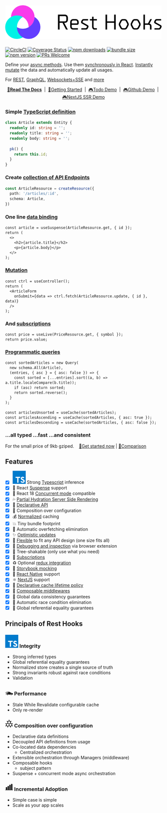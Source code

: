 # [![🛌🎣 Rest hooks](./rest_hooks_logo_and_text.svg?sanitize=true)](https://resthooks.io)

[![CircleCI](https://circleci.com/gh/data-client/rest-hooks/tree/master.svg?style=shield)](https://circleci.com/gh/data-client/rest-hooks)
[![Coverage Status](https://img.shields.io/codecov/c/gh/data-client/rest-hooks/master.svg?style=flat-square)](https://app.codecov.io/gh/data-client/rest-hooks?branch=master)
[![npm downloads](https://img.shields.io/npm/dm/@rest-hooks/react.svg?style=flat-square)](https://www.npmjs.com/package/@rest-hooks/react)
[![bundle size](https://img.shields.io/bundlephobia/minzip/@rest-hooks/react?style=flat-square)](https://bundlephobia.com/result?p=@rest-hooks/react)
[![npm version](https://img.shields.io/npm/v/@rest-hooks/react.svg?style=flat-square)](https://www.npmjs.com/package/@rest-hooks/react)
[![PRs Welcome](https://img.shields.io/badge/PRs-welcome-brightgreen.svg?style=flat-square)](http://makeapullrequest.com)

Define your [async methods](https://resthooks.io/docs/getting-started/endpoint ). Use them [synchronously in React](https://resthooks.io/docs/getting-started/data-dependency). [Instantly mutate](https://resthooks.io/docs/getting-started/mutations) the data and automatically update all usages.

For [REST](https://resthooks.io/rest), [GraphQL](https://resthooks.io/graphql), [Websockets+SSE](https://resthooks.io/docs/api/Manager#middleware-data-stream) and [more](https://resthooks.io/docs/guides/img-media)

<div align="center">

**[📖Read The Docs](https://resthooks.io/docs)** &nbsp;|&nbsp; [🏁Getting Started](https://resthooks.io/docs/getting-started/installation) &nbsp;|&nbsp;
[🎮Todo Demo](https://stackblitz.com/github/data-client/rest-hooks/tree/master/examples/todo-app?file=src%2Fpages%2FHome%2FTodoList.tsx) &nbsp;|&nbsp;
[🎮Github Demo](https://stackblitz.com/github/data-client/rest-hooks/tree/master/examples/github-app?file=src%2Fpages%2FIssueList.tsx) &nbsp;|&nbsp;
[🎮NextJS SSR Demo](https://stackblitz.com/github/data-client/rest-hooks/tree/master/examples/nextjs?file=pages%2FAssetPrice.tsx)

</div>

### Simple [TypeScript definition](https://resthooks.io/rest/api/Entity)

```typescript
class Article extends Entity {
  readonly id: string = '';
  readonly title: string = '';
  readonly body: string = '';

  pk() {
    return this.id;
  }
}
```

### Create [collection of API Endpoints](https://resthooks.io/rest/api/createResource)

```typescript
const ArticleResource = createResource({
  path: '/articles/:id',
  schema: Article,
})
```

### One line [data binding](https://resthooks.io/docs/getting-started/data-dependency)

```tsx
const article = useSuspense(ArticleResource.get, { id });
return (
  <>
    <h2>{article.title}</h2>
    <p>{article.body}</p>
  </>
);
```

### [Mutation](https://resthooks.io/docs/getting-started/mutations)

```tsx
const ctrl = useController();
return (
  <ArticleForm
    onSubmit={data => ctrl.fetch(ArticleResource.update, { id }, data)}
  />
);
```

### And [subscriptions](https://resthooks.io/docs/api/useLive)

```tsx
const price = useLive(PriceResource.get, { symbol });
return price.value;
```

### [Programmatic queries](https://resthooks.io/rest/api/Query)

```tsx
const sortedArticles = new Query(
  new schema.All(Article),
  (entries, { asc } = { asc: false }) => {
    const sorted = [...entries].sort((a, b) => a.title.localeCompare(b.title));
    if (asc) return sorted;
    return sorted.reverse();
  }
);

const articlesUnsorted = useCache(sortedArticles);
const articlesAscending = useCache(sortedArticles, { asc: true });
const articlesDescending = useCache(sortedArticles, { asc: false });
```

### ...all typed ...fast ...and consistent

For the small price of 9kb gziped. &nbsp;&nbsp; [🏁Get started now](https://resthooks.io/docs/getting-started/installation) | [🥊Comparison](https://resthooks.io/docs/getting-started/comparison)

## Features

- [x] ![TS](./packages/rest-hooks/typescript.svg?sanitize=true) Strong [Typescript](https://www.typescriptlang.org/) inference
- [x] 🛌 React [Suspense](https://resthooks.io/docs/getting-started/data-dependency#boundaries) support
- [x] 🧵 React 18 [Concurrent mode](https://resthooks.io/docs/guides/render-as-you-fetch) compatible
- [x] 💦 [Partial Hydration Server Side Rendering](https://resthooks.io/docs/guides/ssr)
- [x] 🎣 [Declarative API](https://resthooks.io/docs/getting-started/data-dependency)
- [x] 📝 Composition over configuration
- [x] 💰 [Normalized](https://resthooks.io/docs/concepts/normalization) caching
- [x] 💥 Tiny bundle footprint
- [x] 🛑 Automatic overfetching elimination
- [x] ✨ [Optimistic updates](https://resthooks.io/rest/guides/optimistic-updates)
- [x] 🧘 [Flexible](https://resthooks.io/docs/getting-started/endpoint) to fit any API design (one size fits all)
- [x] 🔧 [Debugging and inspection](https://resthooks.io/docs/guides/debugging) via browser extension
- [x] 🌳 Tree-shakable (only use what you need)
- [x] 🔁 [Subscriptions](https://resthooks.io/docs/api/useSubscription)
- [x] ♻️ Optional [redux integration](https://resthooks.io/docs/guides/redux)
- [x] 📙 [Storybook mocking](https://resthooks.io/docs/guides/storybook)
- [x] 📱 [React Native](https://facebook.github.io/react-native/) support
- [x] ⚛️ [NextJS](https://resthooks.io/docs/guides/ssr#nextjs) support
- [x] 🚯 [Declarative cache lifetime policy](https://resthooks.io/docs/concepts/expiry-policy)
- [x] 🧅 [Composable middlewares](https://resthooks.io/docs/api/Manager)
- [x] 💽 Global data consistency guarantees
- [x] 🏇 Automatic race condition elimination
- [x] 👯 Global referential equality guarantees

## Principals of Rest Hooks

### ![TS](./packages/rest-hooks/typescript.svg?sanitize=true) Integrity

- Strong inferred types
- Global referential equality guarantees
- Normalized store creates a single source of truth
- Strong invariants robust against race conditions
- Validation

### <svg height="25px" width="25px" xmlns="http://www.w3.org/2000/svg" xmlns:xlink="http://www.w3.org/1999/xlink" version="1.1" x="0px" y="0px" viewBox="0 0 30 22.5" xml:space="preserve"><g transform="translate(-270 -140)"><g xmlns="http://www.w3.org/2000/svg" xmlns:xlink="http://www.w3.org/1999/xlink"><path fill="currentColor" d="M279,161c-0.736,0-1.375,0.405-1.722,1c-0.172,0.295-0.278,0.635-0.278,1c0,1.102,0.897,2,2,2c1.103,0,2-0.898,2-2    c0-0.365-0.105-0.705-0.278-1C280.375,161.405,279.737,161,279,161z"/><path fill="currentColor" d="M293,161c-0.736,0-1.375,0.405-1.722,1c-0.172,0.295-0.278,0.635-0.278,1c0,1.102,0.897,2,2,2c1.103,0,2-0.898,2-2    c0-0.365-0.105-0.705-0.278-1C294.375,161.405,293.737,161,293,161z"/><path fill="currentColor" d="M299,159v-1l-6-1.715L286,152h-11v1h6v1h-11v1h12v1h-10v1h5v1h-2v1h-4v1h5v1h-1v1h-3v1h4c0-0.352,0.072-0.686,0.184-1    c0.414-1.162,1.512-2,2.816-2c1.305,0,2.402,0.838,2.816,2c0.111,0.314,0.184,0.648,0.184,1h8c0-0.352,0.072-0.686,0.184-1    c0.414-1.162,1.512-2,2.816-2c1.305,0,2.402,0.838,2.816,2c0.111,0.314,0.184,0.648,0.184,1h3v-1h1v-3H299z"/></g></g></svg> Performance

- Stale While Revalidate configurable cache
- Only re-render

### <svg height="25px" viewBox="-10 0 512 512" width="25px" xmlns="http://www.w3.org/2000/svg"><path  fill="currentColor" d="m483 395.171875-38.734375-22.375v-79.640625l38.734375-22.375c9.566406-5.523438 12.839844-17.757812 7.316406-27.320312-5.527344-9.566407-17.757812-12.84375-27.324218-7.316407l-38.769532 22.394531-68.839844-39.746093v-79.542969l38.832032-22.421875c9.566406-5.519531 12.84375-17.753906 7.320312-27.316406-5.523437-9.566407-17.753906-12.847657-27.320312-7.320313l-38.832032 22.417969-68.882812-39.765625v-44.84375c0-11.046875-8.953125-20-20-20s-20 8.953125-20 20v44.84375l-68.882812 39.769531-38.835938-22.421875c-9.5625-5.523437-21.796875-2.246094-27.316406 7.320313-5.523438 9.566406-2.246094 21.796875 7.316406 27.320312l38.835938 22.421875v79.542969l-68.839844 39.742187-38.769532-22.394531c-9.566406-5.523437-21.796874-2.25-27.324218 7.316407-5.523438 9.5625-2.25 21.796874 7.316406 27.320312l38.734375 22.375v79.640625l-38.734375 22.375c-9.566406 5.523437-12.839844 17.753906-7.316406 27.320313 5.542968 9.597656 17.789062 12.824218 27.324218 7.316406l38.769532-22.394532 68.839844 39.746094v44.839844c0 11.046875 8.953124 20 20 20 11.046874 0 20-8.953125 20-20v-44.84375l68.882812-39.769531 68.882812 39.773437v44.839844c0 11.046875 8.957032 20 20 20 11.046876 0 20-8.953125 20-20v-44.84375l68.84375-39.746094 38.769532 22.394532c9.546875 5.515624 21.785156 2.269531 27.320312-7.3125 5.523438-9.566407 2.25-21.796876-7.316406-27.320313zm-256.5-22.425781-68.882812 39.769531-68.882813-39.769531v-79.542969l68.882813-39.769531 68.882812 39.773437zm-48.882812-153.953125v-79.539063l68.882812-39.769531 68.882812 39.769531v79.542969l-68.882812 39.765625zm226.648437 153.953125-68.882813 39.769531-68.882812-39.769531v-79.542969l68.882812-39.769531 68.882813 39.769531zm0 0"/></svg> Composition over configuration

- Declarative data definitions
- Decoupled API definitions from usage
- Co-located data dependencies
  - Centralized orchestration
- Extensible orchestration through Managers (middleware)
- Composable hooks
  - subject pattern
- Suspense + concurrent mode async orchestration

### <svg height="25px" width="25px" version="1.1" xmlns="http://www.w3.org/2000/svg" xmlns:xlink="http://www.w3.org/1999/xlink" x="0px" y="0px" viewBox="0 0 189.667 189.667" style="enable-background:new 0 0 189.667 189.667;" xmlSpace="preserve"><path fill="currentColor" d="M184.667,160.301h-7.728V24.366c0-2.761-2.239-5-5-5h-24.5c-2.761,0-5,2.239-5,5v135.935h-8.136V43.96c0-2.761-2.239-5-5-5 h-24.5c-2.761,0-5,2.239-5,5v116.341h-8.136V74.366c0-2.761-2.239-5-5-5H62.166c-2.761,0-5,2.239-5,5v85.935H49.03v-57.935 c0-2.761-2.239-5-5-5H19.529c-2.761,0-5,2.239-5,5v57.935H5c-2.761,0-5,2.239-5,5s2.239,5,5,5h14.529H44.03h18.135h24.501h18.136 h24.5h18.136h24.5h12.728c2.761,0,5-2.239,5-5S187.428,160.301,184.667,160.301z" /></svg> Incremental Adoption

- Simple case is simple
- Scale as your app scales
